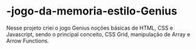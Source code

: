 # -jogo-da-memoria-estilo-Genius
Nesse projeto criei o  jogo Genius noções básicas de  HTML, CSS e Javascript, sendo o principal conceito, CSS Grid, manipulação de Array e Arrow Functions.
